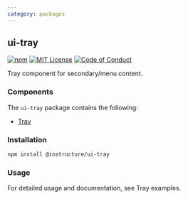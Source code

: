 ```yaml
---
category: packages
---
```


## ui-tray

[![npm][npm]][npm-url]
[![MIT License][license-badge]][license]
[![Code of Conduct][coc-badge]][coc]

Tray component for secondary/menu content.

### Components

The `ui-tray` package contains the following:

- [Tray](#Tray)

### Installation

```sh
npm install @instructure/ui-tray
```

### Usage

For detailed usage and documentation, see Tray examples.

[npm]: https://img.shields.io/npm/v/@instructure/ui-tray.svg
[npm-url]: https://npmjs.com/package/@instructure/ui-tray
[license-badge]: https://img.shields.io/npm/l/instructure-ui.svg?style=flat-square
[license]: https://github.com/instructure/instructure-ui/blob/master/LICENSE.md
[coc-badge]: https://img.shields.io/badge/code%20of-conduct-ff69b4.svg?style=flat-square
[coc]: https://github.com/instructure/instructure-ui/blob/master/CODE_OF_CONDUCT.md
